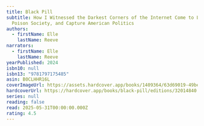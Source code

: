 ```yaml
---
title: Black Pill
subtitle: How I Witnessed the Darkest Corners of the Internet Come to Life,
  Poison Society, and Capture American Politics
authors:
  - firstName: Elle
    lastName: Reeve
narrators:
  - firstName: Elle
    lastName: Reeve
yearPublished: 2024
isbn10: null
isbn13: "9781797175485"
asin: B0CLHHR16L
coverImageUrl: https://assets.hardcover.app/books/1409364/63d69019-49be-4b1b-9a6f-11c42ecd34e4.jpg
hardcoverUrl: https://hardcover.app/books/black-pill/editions/32014840
series: null
reading: false
read: 2025-05-31T00:00:00.000Z
rating: 4.5
---
```

